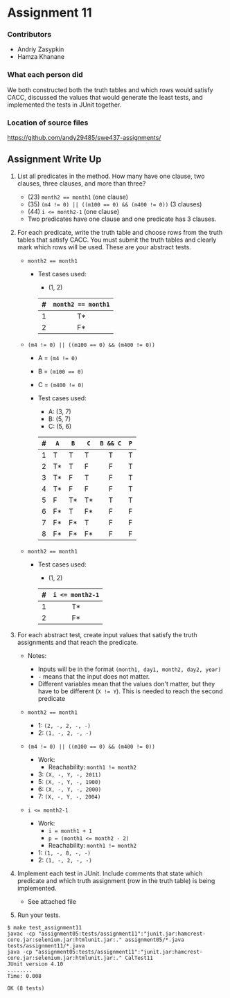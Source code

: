 # Assignment 11

### Contributors
- Andriy Zasypkin
- Hamza Khanane

### What each person did
We both constructed both the truth tables and which rows would satisfy CACC,
discussed the values that would generate the least tests, and implemented the
tests in JUnit together.

### Location of source files
https://github.com/andy29485/swe437-assignments/

<div style="page-break-after: always;"></div>

## Assignment Write Up

1. List all predicates in the method. How many have one clause, two clauses,
   three clauses, and more than three?
   - (23) `month2 == month1` (one clause)
   - (35) `(m4 != 0) || ((m100 == 0) && (m400 != 0))` (3 clauses)
   - (44) `i <= month2-1` (one clause)
   - Two predicates have one clause and one predicate has 3 clauses.

2. For each predicate, write the truth table and choose rows from the truth
   tables that satisfy CACC. You must submit the truth tables and clearly
   mark which rows will be used. These are your abstract tests.
   - `month2 == month1`
     - Test cases used:
         -  (1, 2)

        | # | `month2 == month1` |
        |---| :----------------: |
        | 1 |          T*        |
        | 2 |          F*        |


   - `(m4 != 0) || ((m100 == 0) && (m400 != 0))`
     - A = `(m4 != 0)`
     - B = `(m100 == 0)`
     - C = `(m400 != 0)`
     - Test cases used:
         - A: (3, 7)
         - B: (5, 7)
         - C: (5, 6)

        | # | `A` | `B` | `C` | `B && C` | `P` |
        |---| --- | --- | --- | :------: | --- |
        | 1 |  T  |  T  |  T  |     T    |  T  |
        | 2 |  T* |  T  |  F  |     F    |  T  |
        | 3 |  T* |  F  |  T  |     F    |  T  |
        | 4 |  T* |  F  |  F  |     F    |  T  |
        | 5 |  F  |  T* |  T* |     T    |  T  |
        | 6 |  F* |  T  |  F* |     F    |  F  |
        | 7 |  F* |  F* |  T  |     F    |  F  |
        | 8 |  F* |  F* |  F* |     F    |  F  |   

   - `month2 == month1`
     - Test cases used:
         -  (1, 2)

        | # | `i <= month2-1` |
        |---| :-------------: |
        | 1 |        T*       |
        | 2 |        F*       |


3. For each abstract test, create input values that satisfy the truth
   assignments and that reach the predicate.
   - Notes:
      - Inputs will be in the format `(month1, day1, month2, day2, year)`
      - `-` means that the input does not matter.
      - Different variables mean that the values don't matter, but they
        have to be different (`X != Y`). This is needed to reach
        the second predicate

   - `month2 == month1`
      - 1: `(2, -, 2, -, -)`
      - 2: `(1, -, 2, -, -)`

   - `(m4 != 0) || ((m100 == 0) && (m400 != 0))`
      - Work:
         - Reachability: `month1 != month2`
      - 3: `(X, -, Y, -, 2011)`
      - 5: `(X, -, Y, -, 1900)`
      - 6: `(X, -, Y, -, 2000)`
      - 7: `(X, -, Y, -, 2004)`


   - `i <= month2-1`
      - Work:
         - `i = month1 + 1`
         - `p = (month1 <= month2 - 2)`
         - Reachability: `month1 != month2`
      - 1: `(1, -, 8, -, -)`
      - 2: `(1, -, 2, -, -)`


4. Implement each test in JUnit. Include comments that state which predicate
   and which truth assignment (row in the truth table) is being implemented.
   - See attached file

5. Run your tests.
```
$ make test_assignment11
javac -cp "assignment05:tests/assignment11":"junit.jar:hamcrest-core.jar:selenium.jar:htmlunit.jar:." assignment05/*.java tests/assignment11/*.java
java -cp "assignment05:tests/assignment11":"junit.jar:hamcrest-core.jar:selenium.jar:htmlunit.jar:." CalTest11
JUnit version 4.10
........
Time: 0.008

OK (8 tests)
```
